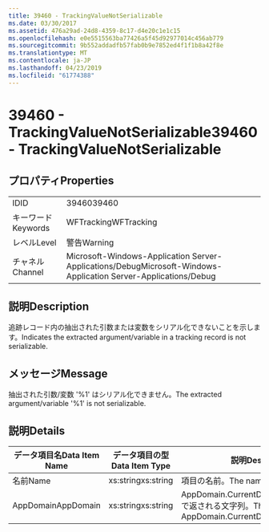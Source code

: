 ```yaml
---
title: 39460 - TrackingValueNotSerializable
ms.date: 03/30/2017
ms.assetid: 476a29ad-24d8-4359-8c17-d4e20c1e1c15
ms.openlocfilehash: e0e5515563ba77426a5f45d92977014c456ab779
ms.sourcegitcommit: 9b552addadfb57fab0b9e7852ed4f1f1b8a42f8e
ms.translationtype: MT
ms.contentlocale: ja-JP
ms.lasthandoff: 04/23/2019
ms.locfileid: "61774388"
---
```

# <a name="39460---trackingvaluenotserializable"></a><span data-ttu-id="1ee99-102">39460 - TrackingValueNotSerializable</span><span class="sxs-lookup"><span data-stu-id="1ee99-102">39460 - TrackingValueNotSerializable</span></span>
## <a name="properties"></a><span data-ttu-id="1ee99-103">プロパティ</span><span class="sxs-lookup"><span data-stu-id="1ee99-103">Properties</span></span>  
  
|||  
|-|-|  
|<span data-ttu-id="1ee99-104">ID</span><span class="sxs-lookup"><span data-stu-id="1ee99-104">ID</span></span>|<span data-ttu-id="1ee99-105">39460</span><span class="sxs-lookup"><span data-stu-id="1ee99-105">39460</span></span>|  
|<span data-ttu-id="1ee99-106">キーワード</span><span class="sxs-lookup"><span data-stu-id="1ee99-106">Keywords</span></span>|<span data-ttu-id="1ee99-107">WFTracking</span><span class="sxs-lookup"><span data-stu-id="1ee99-107">WFTracking</span></span>|  
|<span data-ttu-id="1ee99-108">レベル</span><span class="sxs-lookup"><span data-stu-id="1ee99-108">Level</span></span>|<span data-ttu-id="1ee99-109">警告</span><span class="sxs-lookup"><span data-stu-id="1ee99-109">Warning</span></span>|  
|<span data-ttu-id="1ee99-110">チャネル</span><span class="sxs-lookup"><span data-stu-id="1ee99-110">Channel</span></span>|<span data-ttu-id="1ee99-111">Microsoft-Windows-Application Server-Applications/Debug</span><span class="sxs-lookup"><span data-stu-id="1ee99-111">Microsoft-Windows-Application Server-Applications/Debug</span></span>|  
  
## <a name="description"></a><span data-ttu-id="1ee99-112">説明</span><span class="sxs-lookup"><span data-stu-id="1ee99-112">Description</span></span>  
 <span data-ttu-id="1ee99-113">追跡レコード内の抽出された引数または変数をシリアル化できないことを示します。</span><span class="sxs-lookup"><span data-stu-id="1ee99-113">Indicates the extracted argument/variable in a tracking record is not serializable.</span></span>  
  
## <a name="message"></a><span data-ttu-id="1ee99-114">メッセージ</span><span class="sxs-lookup"><span data-stu-id="1ee99-114">Message</span></span>  
 <span data-ttu-id="1ee99-115">抽出された引数/変数 '%1' はシリアル化できません。</span><span class="sxs-lookup"><span data-stu-id="1ee99-115">The extracted argument/variable '%1' is not serializable.</span></span>  
  
## <a name="details"></a><span data-ttu-id="1ee99-116">説明</span><span class="sxs-lookup"><span data-stu-id="1ee99-116">Details</span></span>  
  
|<span data-ttu-id="1ee99-117">データ項目名</span><span class="sxs-lookup"><span data-stu-id="1ee99-117">Data Item Name</span></span>|<span data-ttu-id="1ee99-118">データ項目の型</span><span class="sxs-lookup"><span data-stu-id="1ee99-118">Data Item Type</span></span>|<span data-ttu-id="1ee99-119">説明</span><span class="sxs-lookup"><span data-stu-id="1ee99-119">Description</span></span>|  
|--------------------|--------------------|-----------------|  
|<span data-ttu-id="1ee99-120">名前</span><span class="sxs-lookup"><span data-stu-id="1ee99-120">Name</span></span>|<span data-ttu-id="1ee99-121">xs:string</span><span class="sxs-lookup"><span data-stu-id="1ee99-121">xs:string</span></span>|<span data-ttu-id="1ee99-122">項目の名前。</span><span class="sxs-lookup"><span data-stu-id="1ee99-122">The name of the item.</span></span>|  
|<span data-ttu-id="1ee99-123">AppDomain</span><span class="sxs-lookup"><span data-stu-id="1ee99-123">AppDomain</span></span>|<span data-ttu-id="1ee99-124">xs:string</span><span class="sxs-lookup"><span data-stu-id="1ee99-124">xs:string</span></span>|<span data-ttu-id="1ee99-125">AppDomain.CurrentDomain.FriendlyName で返される文字列。</span><span class="sxs-lookup"><span data-stu-id="1ee99-125">The string returned by AppDomain.CurrentDomain.FriendlyName.</span></span>|

